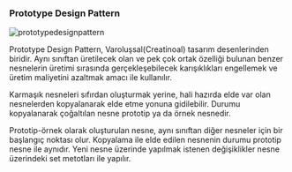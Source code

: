 ### Prototype Design Pattern ###

![prototypedesignpattern](https://github.com/ahmetvatansever/PrototypeDesignPattern/assets/24367205/b61f175e-0dc3-4a11-99de-9ff8aa6af941)


Prototype Design Pattern, Varoluşsal(Creatinoal) tasarım desenlerinden biridir.
Aynı sınıftan üretilecek olan ve pek çok ortak özelliği bulunan benzer nesnelerin üretimi sırasında
gerçekleşebilecek karışıklıkları engellemek ve üretim maliyetini azaltmak amacı ile kullanılır.

Karmaşık nesneleri sıfırdan oluşturmak yerine, hali hazırda elde var olan nesnelerden kopyalanarak
elde etme yonuna gidilebilir. Durumu kopyalanarak çoğaltılan nesne prototip ya da örnek nesnedir.

Prototip-örnek olarak oluşturulan nesne, aynı sınıftan diğer nesneler için bir başlangıç noktası olur.
Kopyalama ile elde edilen nesnenin durumu prototip nesne ile aynıdır.
Yeni nesne üzerinde yapılmak istenen değişiklikler nesne üzerindeki set metotları ile yapılır.
